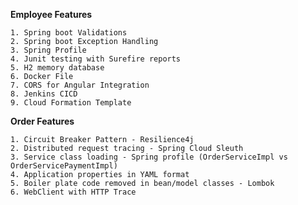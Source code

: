 **Employee Features**

    1. Spring boot Validations
    2. Spring boot Exception Handling
    3. Spring Profile
    4. Junit testing with Surefire reports
    5. H2 memory database
    6. Docker File
    7. CORS for Angular Integration
    8. Jenkins CICD
    9. Cloud Formation Template

**Order Features**

    1. Circuit Breaker Pattern - Resilience4j
    2. Distributed request tracing - Spring Cloud Sleuth
    3. Service class loading - Spring profile (OrderServiceImpl vs OrderServicePaymentImpl)
    4. Application properties in YAML format
    5. Boiler plate code removed in bean/model classes - Lombok
    6. WebClient with HTTP Trace
    
    
